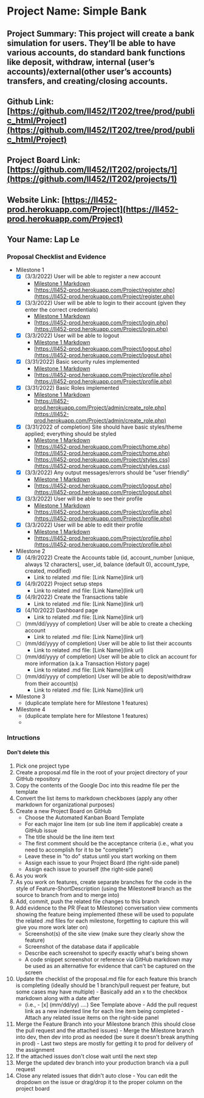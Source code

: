 # Project Name: Simple Bank
## Project Summary: This project will create a bank simulation for users. They’ll be able to have various accounts, do standard bank functions like deposit, withdraw, internal (user’s accounts)/external(other user’s accounts) transfers, and creating/closing accounts.
## Github Link: [https://github.com/ll452/IT202/tree/prod/public_html/Project](https://github.com/ll452/IT202/tree/prod/public_html/Project)
## Project Board Link: [https://github.com/ll452/IT202/projects/1](https://github.com/ll452/IT202/projects/1)
## Website Link: [https://ll452-prod.herokuapp.com/Project](https://ll452-prod.herokuapp.com/Project)
## Your Name: Lap Le

<!-- Line item / Feature template (use this for each bullet point) -- DO NOT DELETE THIS SECTION


- [ ] \(mm/dd/yyyy of completion) Feature Title (from the proposal bullet point, if it's a sub-point indent it properly)
  -  Link to related .md file: [Link Name](link url)

 End Line item / Feature Template -- DO NOT DELETE THIS SECTION --> 
 
 
### Proposal Checklist and Evidence

- Milestone 1
    - [x] \(3/3/2022) User will be able to register a new account
        -  [Milestone 1 Markdown](https://github.com/ll452/IT202/blob/Milestone1/public_html/Project/milestone1.md)
        -  [https://ll452-prod.herokuapp.com/Project/register.php](https://ll452-prod.herokuapp.com/Project/register.php)
    - [x] \(3/3/2022) User will be able to login to their account (given they enter the correct credentials)
        -  [Milestone 1 Markdown](https://github.com/ll452/IT202/blob/Milestone1/public_html/Project/milestone1.md)
        -  [https://ll452-prod.herokuapp.com/Project/login.php](https://ll452-prod.herokuapp.com/Project/login.php)
    - [x] \(3/3/2022) User will be able to logout
        -  [Milestone 1 Markdown](https://github.com/ll452/IT202/blob/Milestone1/public_html/Project/milestone1.md)
        -  [https://ll452-prod.herokuapp.com/Project/logout.php](https://ll452-prod.herokuapp.com/Project/logout.php)
    - [x] \(3/31/2022) Basic security rules implemented
        -  [Milestone 1 Markdown](https://github.com/ll452/IT202/blob/Milestone1/public_html/Project/milestone1.md)
        -  [https://ll452-prod.herokuapp.com/Project/profile.php](https://ll452-prod.herokuapp.com/Project/profile.php)
    - [x] \(3/31/2022) Basic Roles implemented
        -  [Milestone 1 Markdown](https://github.com/ll452/IT202/blob/Milestone1/public_html/Project/milestone1.md)
        -  [https://ll452-prod.herokuapp.com/Project/admin/create_role.php](https://ll452-prod.herokuapp.com/Project/admin/create_role.php)
    - [x] \(3/31/2022 of completion) Site should have basic styles/theme applied; everything should be styled
        -  [Milestone 1 Markdown](https://github.com/ll452/IT202/blob/Milestone1/public_html/Project/milestone1.md)
        -  [https://ll452-prod.herokuapp.com/Project/home.php](https://ll452-prod.herokuapp.com/Project/home.php)
        -  [https://ll452-prod.herokuapp.com/Project/styles.css](https://ll452-prod.herokuapp.com/Project/styles.css)
    - [x] \(3/3/2022) Any output messages/errors should be “user friendly”
        -  [Milestone 1 Markdown](https://github.com/ll452/IT202/blob/Milestone1/public_html/Project/milestone1.md)
        -  [https://ll452-prod.herokuapp.com/Project/logout.php](https://ll452-prod.herokuapp.com/Project/logout.php)
    - [x] \(3/3/2022) User will be able to see their profile
        -  [Milestone 1 Markdown](https://github.com/ll452/IT202/blob/Milestone1/public_html/Project/milestone1.md)
        -  [https://ll452-prod.herokuapp.com/Project/profile.php](https://ll452-prod.herokuapp.com/Project/profile.php)
    - [x] \(3/3/2022) User will be able to edit their profile
        -  [Milestone 1 Markdown](https://github.com/ll452/IT202/blob/Milestone1/public_html/Project/milestone1.md)
        -  [https://ll452-prod.herokuapp.com/Project/profile.php](https://ll452-prod.herokuapp.com/Project/profile.php)

- Milestone 2
    - [x] \(4/9/2022) Create the Accounts table (id, account_number [unique, always 12 characters], user_id, balance (default 0), account_type, created, modified)
        -  Link to related .md file: [Link Name](link url)
    - [x] \(4/9/2022) Project setup steps
        -  Link to related .md file: [Link Name](link url)
    - [x] \(4/9/2022) Create the Transactions table
        -  Link to related .md file: [Link Name](link url)
    - [x] \(4/10/2022) Dashboard page
        -  Link to related .md file: [Link Name](link url)
    - [ ] \(mm/dd/yyyy of completion) User will be able to create a checking account
        -  Link to related .md file: [Link Name](link url)
    - [ ] \(mm/dd/yyyy of completion) User will be able to list their accounts
        -  Link to related .md file: [Link Name](link url)
    - [ ] \(mm/dd/yyyy of completion) User will be able to click an account for more information (a.k.a Transaction History page)
        -  Link to related .md file: [Link Name](link url)
    - [ ] \(mm/dd/yyyy of completion) User will be able to deposit/withdraw from their account(s)
        -  Link to related .md file: [Link Name](link url)

  

- Milestone 3
  - (duplicate template here for Milestone 1 features)
- Milestone 4
  - (duplicate template here for Milestone 1 features)
  - 
### Intructions
#### Don't delete this
1. Pick one project type
2. Create a proposal.md file in the root of your project directory of your GitHub repository
3. Copy the contents of the Google Doc into this readme file per the template
4. Convert the list items to markdown checkboxes (apply any other markdown for organizational purposes)
5. Create a new Project Board on GitHub
   - Choose the Automated Kanban Board Template
   - For each major line item (or sub line item if applicable) create a GitHub issue
   - The title should be the line item text
   - The first comment should be the acceptance criteria (i.e., what you need to accomplish for it to be "complete")
   - Leave these in "to do" status until you start working on them
   - Assign each issue to your Project Board (the right-side panel)
   - Assign each issue to yourself (the right-side panel)
6. As you work
  1. As you work on features, create separate branches for the code in the style of Feature-ShortDescription (using the Milestone# branch as the source to branch from and to merge into)
  2. Add, commit, push the related file changes to this branch
  3. Add evidence to the PR (Feat to Milestone) conversation view comments showing the feature being implemented (these will be used to populate the related .md files for each milestone, forgetting to capture this will give you more work later on)
     - Screenshot(s) of the site view (make sure they clearly show the feature)
     - Screenshot of the database data if applicable
     - Describe each screenshot to specify exactly what's being shown
     - A code snippet screenshot or reference via GitHub markdown may be used as an alternative for evidence that can't be captured on the screen
  4. Update the checklist of the proposal.md file for each feature this branch is completing (ideally should be 1 branch/pull request per feature, but some cases may have multiple)
    - Basically add an x to the checkbox markdown along with a date after
      - (i.e.,   - [x] (mm/dd/yy) ....) See Template above
    - Add the pull request link as a new indented line for each line item being completed
    - Attach any related issue items on the right-side panel
  5. Merge the Feature Branch into your Milestone branch (this should close the pull request and the attached issues)
    - Merge the Milestone branch into dev, then dev into prod as needed (be sure it doesn't break anything in prod)
    - Last two steps are mostly for getting it to prod for delivery of the assignment 
  7. If the attached issues don't close wait until the next step
  8. Merge the updated dev branch into your production branch via a pull request
  9. Close any related issues that didn't auto close
    - You can edit the dropdown on the issue or drag/drop it to the proper column on the project board